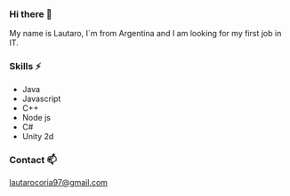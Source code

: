 ### Hi there 👋

My name is Lautaro, I´m from Argentina and I am looking for my first job in IT.

### Skills ⚡
- Java
- Javascript
- C++
- Node js
- C#
- Unity 2d

### Contact 📫
lautarocoria97@gmail.com

